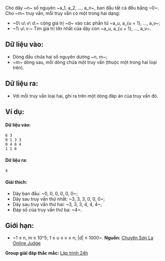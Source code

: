 Cho dãy ~n~ số nguyên ~a_1, a_2, …, a_n~, ban đầu tất cả đều bằng ~0~.
Cho ~m~ truy vấn, mỗi truy vấn có một trong hai dạng:
- ~0\ u\ v\ d:~ cộng giá trị ~d~ vào các phần tử ~a_u, a_{u + 1}, …, a_v~;
- ~1\ u\ v:~ Tìm giá trị lớn nhất của dãy con ~a_u, a_{u + 1}, …, a_v~.

## Dữ liệu vào:
- Dòng đầu chứa hai số nguyên dương ~n, m~;
- ~m~ dòng sau, mỗi dòng chứa một truy vấn (thuộc một trong hai loại trên).

## Dữ liệu ra:
- Với mỗi truy vấn loại hai, ghi ra trên một dòng đáp án của truy vấn đó.

## Ví dụ:
#### Dữ liệu vào:
```
6 3
0 1 3 3
0 4 6 4
1 1 6
```

#### Dữ liệu ra:
```
4
```

#### Giải thích:
- Dãy ban đầu: ~0, 0, 0, 0, 0, 0~;
- Dãy sau truy vấn thứ nhất: ~3, 3, 3, 0, 0, 0~;
- Dãy sau truy vấn thứ hai: ~3, 3, 3, 4, 4, 4~;
- Đáp số của truy vấn thứ ba: ~4~.

## Giới hạn:
- ~1 ≤ n, m ≤ 10^5; 1 ≤ u ≤ v ≤ n; |d| ≤ 1000~.
**Nguồn:** [Chuyên Sơn La Online Judge](http://csloj.ddns.net/)

**Group giải đáp thắc mắc:** [Lập trình 24h](https://www.facebook.com/groups/1386904321519984)